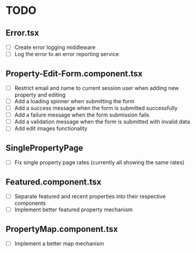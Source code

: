 # TODO

## Error.tsx

- [ ] Create error logging middleware
- [ ] Log the error to an error reporting service

## Property-Edit-Form.component.tsx

- [ ] Restrict email and name to current session user when adding new property and editing
- [ ] Add a loading spinner when submitting the form
- [ ] Add a success message when the form is submitted successfully
- [ ] Add a failure message when the form submission fails
- [ ] Add a validation message when the form is submitted with invalid data
- [ ] Add edit images functionality

## SinglePropertyPage

- [ ] Fix single property page rates (currently all showing the same rates)

## Featured.component.tsx

- [ ] Separate featured and recent properties into their respective components
- [ ] Implement better featured property mechanism

## PropertyMap.component.tsx

- [ ] Implement a better map mechanism
